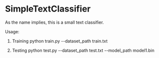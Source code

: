 # SimpleTextClassifier

As the name implies, this is a small text classifier.

Usage:
1) Training
python train.py --dataset_path train.txt

2) Testing
python test.py --dataset_path test.txt --model_path model1.bin


